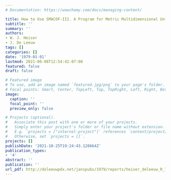 ```yaml
---
# Documentation: https://wowchemy.com/docs/managing-content/

title: How to Use SMACOF-III. A Program for Metric Multidimensional Unfolding
subtitle: ''
summary: ''
authors:
- W. J. Heiser
- J. De Leeuw
tags: []
categories: []
date: '1979-01-01'
lastmod: 2021-06-06T12:54:42-07:00
featured: false
draft: false

# Featured image
# To use, add an image named `featured.jpg/png` to your page's folder.
# Focal points: Smart, Center, TopLeft, Top, TopRight, Left, Right, BottomLeft, Bottom, BottomRight.
image:
  caption: ''
  focal_point: ''
  preview_only: false

# Projects (optional).
#   Associate this post with one or more of your projects.
#   Simply enter your project's folder or file name without extension.
#   E.g. `projects = ["internal-project"]` references `content/project/deep-learning/index.md`.
#   Otherwise, set `projects = []`.
projects: []
publishDate: '2021-10-25T19:24:43.128664Z'
publication_types:
- '4'
abstract: ''
publication: ''
url_pdf: http://deleeuwpdx.net/janspubs/1979/reports/heiser_deleeuw_R_79c.pdf
---
```


